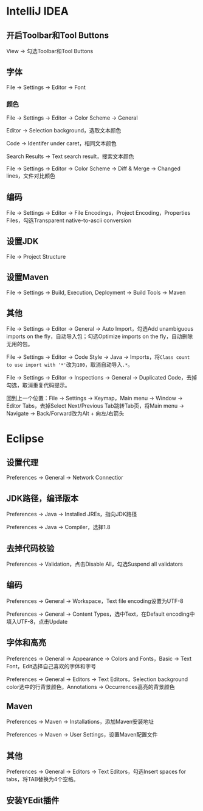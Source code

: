 # IntelliJ IDEA

## 开启Toolbar和Tool Buttons

View -> 勾选Toolbar和Tool Buttons


## 字体

File -> Settings -> Editor -> Font


### 颜色

File -> Settings -> Editor -> Color Scheme -> General

Editor -> Selection background，选取文本颜色

Code -> Identifer under caret，相同文本颜色

Search Results -> Text search result，搜索文本颜色

File -> Settings -> Editor -> Color Scheme -> Diff & Merge -> Changed lines，文件对比颜色


## 编码

File -> Settings -> Editor -> File Encodings，Project Encoding，Properties Files，勾选Transparent native-to-ascii conversion


## 设置JDK

File -> Project Structure


## 设置Maven

File -> Settings -> Build, Execution, Deployment -> Build Tools -> Maven


## 其他

File -> Settings -> Editor -> General -> Auto Import，勾选Add unambiguous imports on the fly，自动导入包；勾选Optimize imports on the fly，自动删除无用的包。

File -> Settings -> Editor -> Code Style -> Java -> Imports，将`Class count to use import with '*'`改为`100`，取消自动导入`.*`。

File -> Settings -> Editor -> Inspections -> General -> Duplicated Code，去掉勾选，取消重复代码提示。

回到上一个位置：File -> Settings -> Keymap，Main menu -> Window -> Editor Tabs，去掉Select Next/Previous Tab跳转Tab页，将Main menu -> Navigate -> Back/Forward改为Alt + 向左/右箭头


# Eclipse

## 设置代理

Preferences -> General -> Network Connectior


##  JDK路径，编译版本

Preferences -> Java -> Installed JREs，指向JDK路径

Preferences -> Java -> Compiler，选择1.8


## 去掉代码校验

Preferences -> Validation，点击Disable All，勾选Suspend all validators


## 编码

Preferences -> General -> Workspace，Text file encoding设置为UTF-8

Preferences -> General -> Content Types，选中Text，在Default encoding中填入UTF-8，点击Update


## 字体和高亮

Preferences -> General -> Appearance -> Colors and Fonts，Basic -> Text Font，Edit选择自己喜欢的字体和字号

Preferences -> General -> Editors -> Text Editors，Selection background color选中的行背景颜色，Annotations -> Occurrences高亮的背景颜色


## Maven

Preferences -> Maven -> Installations，添加Maven安装地址

Preferences -> Maven -> User Settings，设置Maven配置文件


## 其他

Preferences -> General -> Editors -> Text Editors，勾选Insert spaces for tabs，将TAB替换为4个空格。


## 安装YEdit插件
